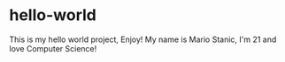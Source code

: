 # hello-world
This is my hello world project, Enjoy!
My name is Mario Stanic, I'm 21 and love Computer Science!
